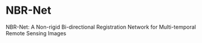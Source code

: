 # NBR-Net
NBR-Net: A Non-rigid Bi-directional Registration Network for Multi-temporal Remote Sensing Images

